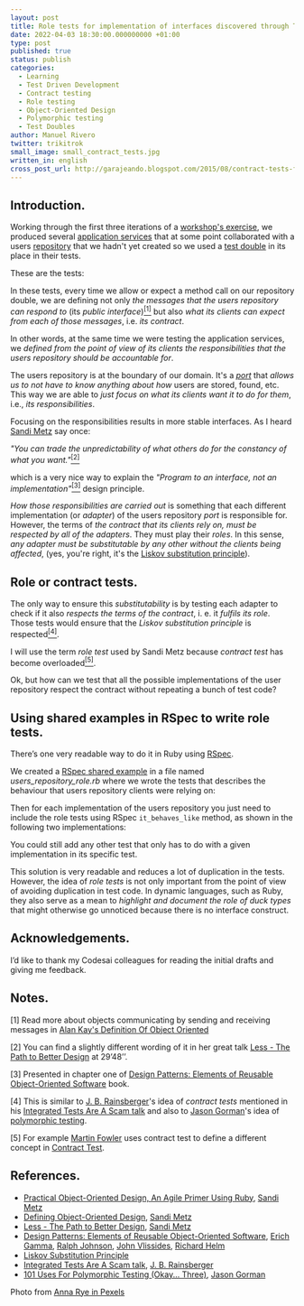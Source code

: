 ```yaml
---
layout: post
title: Role tests for implementation of interfaces discovered through TDD
date: 2022-04-03 18:30:00.000000000 +01:00
type: post
published: true
status: publish
categories:
  - Learning
  - Test Driven Development
  - Contract testing
  - Role testing
  - Object-Oriented Design  
  - Polymorphic testing
  - Test Doubles
author: Manuel Rivero
twitter: trikitrok
small_image: small_contract_tests.jpg
written_in: english
cross_post_url: http://garajeando.blogspot.com/2015/08/contract-tests-for-interfaces.html
---
```


<h2>Introduction.</h2>

Working through the first three iterations of a [workshop's exercise](https://github.com/aleasoluciones/pycones2014), we produced several [application services](http://gorodinski.com/blog/2012/04/14/services-in-domain-driven-design-ddd/) that at some point collaborated with a users [repository](http://martinfowler.com/eaaCatalog/repository.html) that we hadn't yet created so we used a [test double](https://martinfowler.com/bliki/TestDouble.html) in its place in their tests.

These are the tests:

<script src="https://gist.github.com/trikitrok/5ecc37c07ea09664f052.js"></script>
<script src="https://gist.github.com/trikitrok/b509de86bd8674c8e8cd.js"></script>
<script src="https://gist.github.com/trikitrok/e2ad4df8bbf2c48ae57f.js"></script>

In these tests, every time we allow or expect a method call on our repository double,
we are defining not only *the messages that the users repository can respond to* (its *public interface*)<a href="#nota1"><sup>[1]</sup></a> but also *what its clients can expect from each of those messages*, i.e. *its contract*.

In other words, at the same time we were testing the application services, we *defined from the point of view of its clients the responsibilities that the users repository should be accountable for*.

The users repository is at the boundary of our domain. It's a [*port*](https://alistair.cockburn.us/hexagonal-architecture/) that *allows us to not have to know anything about how* users are stored, found, etc. This way we are able to *just focus on what its clients want it to do for them*, i.e., *its responsibilities*.

Focusing on the responsibilities results in more stable interfaces. As I heard [Sandi Metz](https://sandimetz.com/) say once:

*"You can trade the unpredictability of what others do for the constancy of what you want."*<a href="#nota2"><sup>[2]</sup></a>


which is a very nice way to explain the *"Program to an interface, not an implementation"*<a href="#nota3"><sup>[3]</sup></a> design principle.

*How those responsibilities are carried out* is something that each different implementation (or *adapter*) of the users repository *port* is responsible for. However, the terms of *the contract that its clients rely on, must be respected by all of the adapters*. They must play their *roles*. In this sense, *any adapter must be substitutable by any other without the clients being affected*, (yes, you're right, it's the [Liskov substitution principle](https://en.wikipedia.org/wiki/Liskov_substitution_principle)).

<h2>Role or contract tests.</h2>

The only way to ensure this *substitutability* is by testing each adapter to check if it also *respects the terms of the contract*, i. e. it *fulfils its role*. Those tests would ensure that the *Liskov substitution principle* is respected<a href="#nota4"><sup>[4]</sup></a>.

I will use the term *role test* used by Sandi Metz because *contract test* has become overloaded<a href="#nota5"><sup>[5]</sup></a>.

Ok, but how can we test that all the possible implementations of the user repository respect the contract without repeating a bunch of test code?

<h2>Using shared examples in RSpec to write role tests.</h2>

There’s one very readable way to do it in Ruby using [RSpec](https://rspec.info/).

We created a [RSpec shared example](https://relishapp.com/rspec/rspec-core/v/3-10/docs/example-groups/shared-examples) in a file named *users_repository_role.rb* where we wrote the tests that describes the behaviour that users repository clients were relying on:

<script src="https://gist.github.com/trikitrok/64ac2d7345cbd2c23c1f4c8f5b027c66.js"></script>

Then for each implementation of the users repository you just need to include the role tests using RSpec `it_behaves_like` method, as shown in the following two implementations:

<script src="https://gist.github.com/trikitrok/1cde4fe0d53e92d3253c.js"></script>
<script src="https://gist.github.com/trikitrok/18cddf72538835300826.js"></script>

You could still add any other test that only has to do with a given implementation in its specific test.

This solution is very readable and reduces a lot of duplication in the tests. However, the idea of *role tests* is not only important from the point of view of avoiding duplication in test code. In dynamic languages, such as Ruby, they also serve as a mean to *highlight and document the role of duck types* that might otherwise go unnoticed because there is no interface construct.

<h2>Acknowledgements.</h2>

I’d like to thank my Codesai colleagues for reading the initial drafts and giving me feedback.

<h2>Notes.</h2>

<a name="nota1"></a> [1] Read more about objects communicating by sending and receiving messages in [Alan Kay's Definition Of Object Oriented](https://wiki.c2.com/?AlanKaysDefinitionOfObjectOriented)

<a name="nota2"></a> [2] You can find a slightly different wording of it in her great talk [Less - The Path to Better Design](https://vimeo.com/26330100)  at 29’48’’.

<a name="nota3"></a> [3] Presented in chapter one of [Design Patterns: Elements of Reusable Object-Oriented Software](https://en.wikipedia.org/wiki/Design_Patterns) book.

<a name="nota4"></a> [4] This is similar to [J. B. Rainsberger](http://www.jbrains.ca/)'s idea of *contract tests* mentioned in his [Integrated Tests Are A Scam talk](https://vimeo.com/80533536) and also to [Jason Gorman](http://codemanship.co.uk/parlezuml/blog/)'s idea of [polymorphic testing](http://codemanship.co.uk/parlezuml/blog/?postid=1183).

<a name="nota5"></a> [5] For example [Martin Fowler](https://en.wikipedia.org/wiki/Martin_Fowler_(software_engineer)) uses contract test to define a different concept in [Contract Test](https://martinfowler.com/bliki/ContractTest.html).

<h2>References.</h2>

* [Practical Object-Oriented Design, An Agile Primer Using Ruby](https://www.poodr.com/), [Sandi Metz](https://sandimetz.com/)
* [Defining Object-Oriented Design](https://www.youtube.com/watch?v=HGT8bKSS6XQ), [Sandi Metz](https://sandimetz.com/)
* [Less - The Path to Better Design](https://vimeo.com/26330100), [Sandi Metz](https://sandimetz.com/)
* [Design Patterns: Elements of Reusable Object-Oriented Software](https://www.goodreads.com/book/show/85009.Design_Patterns), [Erich Gamma](https://en.wikipedia.org/wiki/Erich_Gamma), [Ralph Johnson](http://software-pattern.org/Author/29), [John Vlissides](https://en.wikipedia.org/wiki/John_Vlissides), [Richard Helm](https://wiki.c2.com/?RichardHelm)
* [Liskov Substitution Principle](https://en.wikipedia.org/wiki/Liskov_substitution_principle)
* [Integrated Tests Are A Scam talk](https://vimeo.com/80533536), [J. B. Rainsberger](http://www.jbrains.ca/)
* [101 Uses For Polymorphic Testing (Okay... Three)](http://codemanship.co.uk/parlezuml/blog/?postid=1183), [Jason Gorman](http://codemanship.co.uk/parlezuml/blog/)


Photo from [Anna Rye in Pexels](https://www.pexels.com/es-es/@anna-rye-70977670?utm_content=attributionCopyText&utm_medium=referral&utm_source=pexels)


